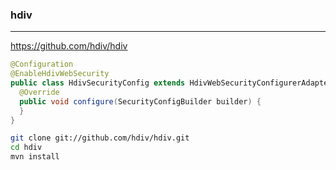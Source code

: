 ### hdiv
---
https://github.com/hdiv/hdiv

```java
@Configuration
@EnableHdivWebSecurity
public class HdivSecurityConfig extends HdivWebSecurityConfigurerAdapter {
  @Override
  public void configure(SecurityConfigBuilder builder) {
  }
}
```

```sh
git clone git://github.com/hdiv/hdiv.git
cd hdiv
mvn install
```

```
```

